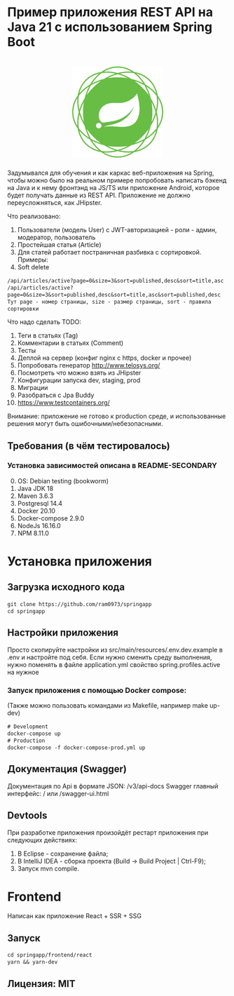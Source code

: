 # Пример приложения REST API на Java 21 c использованием Spring Boot

<h1 align="center"><img src="https://github.com/ram0973/springapp/blob/main/src/main/resources/spring-framework.png?raw=true" alt="Spring Application"></h1>

Задумывался для обучения и как каркас веб-приложения на Spring, чтобы можно было на
реальном примере попробовать написать бэкенд на Java и к нему фронтэнд на JS/TS или приложение Android,
которое будет получать данные из REST API. Приложение не должно переусложняться, как JHipster.

Что реализовано:

1. Пользователи (модель User) c JWT-авторизацией - роли - админ, модератор, пользователь
2. Простейшая статья (Article)
3. Для статей работает постраничная разбивка с сортировкой. Примеры:
4. Soft delete
```
/api/articles/active?page=0&size=3&sort=published,desc&sort=title,asc
/api/articles/active?page=0&size=3&sort=published,desc&sort=title,asc&sort=published,desc
Тут page - номер страницы, size - размер страницы, sort - правила сортировки
```

Что надо сделать TODO:

1. Теги в статьях (Tag)
2. Комментарии в статьях (Comment)
3. Тесты
4. Деплой на сервер (конфиг nginx c https, docker и прочее)
5. Попробовать генератор http://www.telosys.org/
6. Посмотреть что можно взять из JHipster
7. Конфигурации запуска dev, staging, prod
8. Миграции
9. Разобраться с Jpa Buddy
10. https://www.testcontainers.org/


Внимание: приложение не готово к production среде, и использованные решения могут быть ошибочными/небезопасными.

## Требования (в чём тестировалось)
### Установка зависимостей описана в README-SECONDARY

0. OS: Debian testing (bookworm)
1. Java JDK 18
2. Maven 3.6.3
3. Postgresql 14.4
4. Docker 20.10
5. Docker-compose 2.9.0
6. NodeJs 16.16.0
7. NPM 8.11.0

# Установка приложения

## Загрузка исходного кода

```shell
git clone https://github.com/ram0973/springapp
cd springapp
```

## Настройки приложения

Просто скопируйте настройки из src/main/resources/.env.dev.example в .env и настройте под себя.
Если нужно сменить среду выполнения, нужно поменять в файле application.yml свойство spring.profiles.active на нужное

### Запуск приложения с помощью Docker compose:
(Также можно пользовать командами из Makefile, например make up-dev)

```shell
# Development
docker-compose up
# Production
docker-compose -f docker-compose-prod.yml up
```

## Документация (Swagger)

Документация по Api в формате JSON: /v3/api-docs
Swagger главный интерфейс: / или /swagger-ui.html

## Devtools

При разработке приложения произойдёт рестарт приложения при следующих действиях:
1. В Eclipse - сохранение файла;
2. В IntelliJ IDEA - сборка проекта (Build -> Build Project | Ctrl-F9);
3. Запуск mvn compile.


# Frontend

Написан как приложение React + SSR + SSG

## Запуск
```shell
cd springapp/frontend/react
yarn && yarn-dev
```

## Лицензия: MIT
